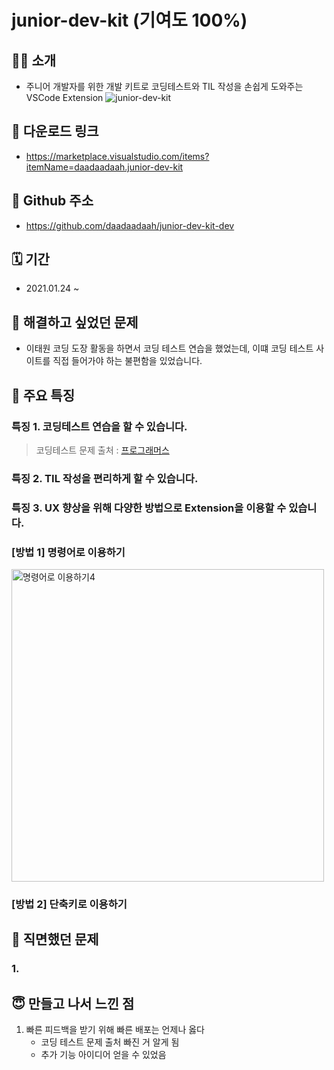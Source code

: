 # junior-dev-kit (기여도 100%)
## 🙇‍♀️ 소개
- 주니어 개발자를 위한 개발 키트로 코딩테스트와 TIL 작성을 손쉽게 도와주는 VSCode Extension
![junior-dev-kit](https://user-images.githubusercontent.com/60481383/105970660-f67e4f80-60cc-11eb-8076-b68e4453f4f5.gif)

## 🎁 다운로드 링크
- https://marketplace.visualstudio.com/items?itemName=daadaadaah.junior-dev-kit

## 🎈 Github 주소
- https://github.com/daadaadaah/junior-dev-kit-dev

## 🗓️ 기간
- 2021.01.24 ~ 

## 🤔 해결하고 싶었던 문제
- 이태원 코딩 도장 활동을 하면서 코딩 테스트 연습을 했었는데, 이떄 코딩 테스트 사이트를 직접 들어가야 하는 불편함을 있었습니다.



## 🎯 주요 특징
### 특징 1. 코딩테스트 연습을 할 수 있습니다.
   > 코딩테스트 문제 출처 : [프로그래머스](https://programmers.co.kr/learn/challenges?tab=all_challenges)

### 특징 2. TIL 작성을 편리하게 할 수 있습니다.

### 특징 3. UX 향상을 위해 다양한 방법으로 Extension을 이용할 수 있습니다. 
### [방법 1] 명령어로 이용하기
<img width="500" alt="명령어로 이용하기4" src="https://user-images.githubusercontent.com/60481383/105630887-e547ff80-5e8e-11eb-8ae9-e224b21656f9.png">

### [방법 2] 단축키로 이용하기

## 💪 직면했던 문제
### 1. 


## 😇 만들고 나서 느낀 점
1. 빠른 피드백을 받기 위해 빠른 배포는 언제나 옳다
    - 코딩 테스트 문제 출처 빠진 거 알게 됨
    - 추가 기능 아이디어 얻을 수 있었음
